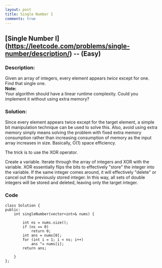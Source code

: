 ```yaml
---
layout: post
title: Single Number I
comments: true
---
```


## [Single Number I] (https://leetcode.com/problems/single-number/description/) -- (Easy)

### Description:
Given an array of integers, every element appears *twice* except for one. Find that single one.  
**Note:**  
Your algorithm should have a linear runtime complexity. Could you implement it without using extra memory?
    
### Solution:
Since every element appears twice except for the target element, a simple bit manipulation technique can be used to solve this. 
Also, avoid using extra memory simply means solving the problem with fixed extra memory consumption 
rather than increasing consumption of memory as the input array increases in size. Basically, O(1) space efficiency.  
  
The trick is to use the XOR operator.  
  
Create a variable. Iterate through the array of integers and XOR with the variable.
XOR essentially flips the bits to effectively "store" the integer into the variable.
If the same integer comes around, it will effectively "delete" or cancel out the previously stored integer.
In this way, all sets of double integers will be stored and deleted, leaving only the target integer.  
  
### Code
```
class Solution {
public:
    int singleNumber(vector<int>& nums) {

        int ns = nums.size();
        if (ns == 0)
            return 0;
        int ans = nums[0];
        for (int i = 1; i < ns; i++)
            ans ^= nums[i];
        return ans;

    }
};
```
